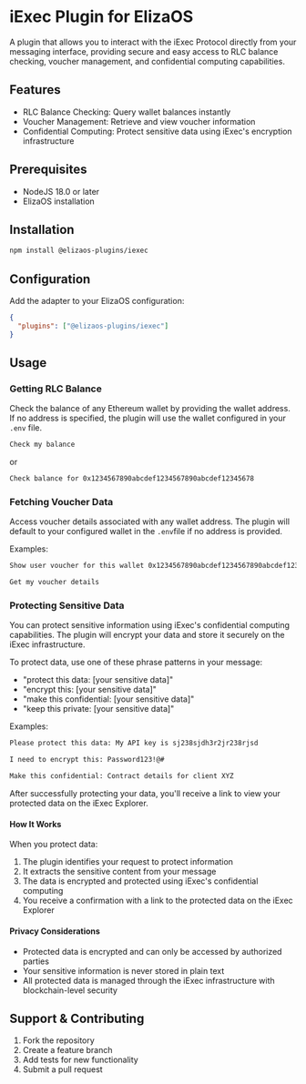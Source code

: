 # iExec Plugin for ElizaOS

A plugin that allows you to interact with the iExec Protocol directly from your messaging interface, providing secure and easy access to RLC balance checking, voucher management, and confidential computing capabilities.

## Features

- RLC Balance Checking: Query wallet balances instantly
- Voucher Management: Retrieve and view voucher information
- Confidential Computing: Protect sensitive data using iExec's encryption infrastructure

## Prerequisites

- NodeJS 18.0 or later
- ElizaOS installation

## Installation

```bash
npm install @elizaos-plugins/iexec
```

## Configuration

Add the adapter to your ElizaOS configuration:

```json
{
  "plugins": ["@elizaos-plugins/iexec"]
}
```

## Usage

### Getting RLC Balance

Check the balance of any Ethereum wallet by providing the wallet address. If no address is specified, the plugin will use the wallet configured in your `.env` file.

```txt
Check my balance
```

or

```txt
Check balance for 0x1234567890abcdef1234567890abcdef12345678
```

### Fetching Voucher Data

Access voucher details associated with any wallet address. The plugin will default to your configured wallet in the `.env`file if no address is provided.

Examples:

```txt
Show user voucher for this wallet 0x1234567890abcdef1234567890abcdef12345678
```

```txt
Get my voucher details
```

### Protecting Sensitive Data

You can protect sensitive information using iExec's confidential computing capabilities. The plugin will encrypt your data and store it securely on the iExec infrastructure.

To protect data, use one of these phrase patterns in your message:

- "protect this data: [your sensitive data]"
- "encrypt this: [your sensitive data]"
- "make this confidential: [your sensitive data]"
- "keep this private: [your sensitive data]"

Examples:

```txt
Please protect this data: My API key is sj238sjdh3r2jr238rjsd
```

```txt
I need to encrypt this: Password123!@#
```

```txt
Make this confidential: Contract details for client XYZ
```

After successfully protecting your data, you'll receive a link to view your protected data on the iExec Explorer.

#### How It Works

When you protect data:

1. The plugin identifies your request to protect information
2. It extracts the sensitive content from your message
3. The data is encrypted and protected using iExec's confidential computing
4. You receive a confirmation with a link to the protected data on the iExec Explorer

#### Privacy Considerations

- Protected data is encrypted and can only be accessed by authorized parties
- Your sensitive information is never stored in plain text
- All protected data is managed through the iExec infrastructure with blockchain-level security

## Support & Contributing

1. Fork the repository
2. Create a feature branch
3. Add tests for new functionality
4. Submit a pull request
